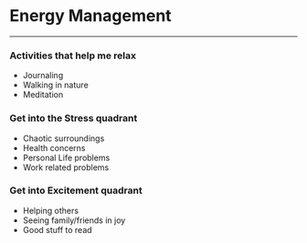 # Energy Management
---
### Activities that help me relax
- Journaling
- Walking in nature
- Meditation

### Get into the Stress quadrant
- Chaotic surroundings
- Health concerns
- Personal Life problems
- Work related problems

### Get into Excitement quadrant
- Helping others
- Seeing family/friends in joy
- Good stuff to read

